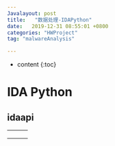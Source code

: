 ```yaml
---
Javalayout: post
title:   "数据处理-IDAPython"
date:   2019-12-31 08:55:01 +0800
categories: "HWProject"
tag: "malwareAnalysis"

---
```


* content
{:toc}






# IDA Python

## idaapi

|      |      |      |
| ---- | ---- | ---- |
|      |      |      |
|      |      |      |
|      |      |      |

